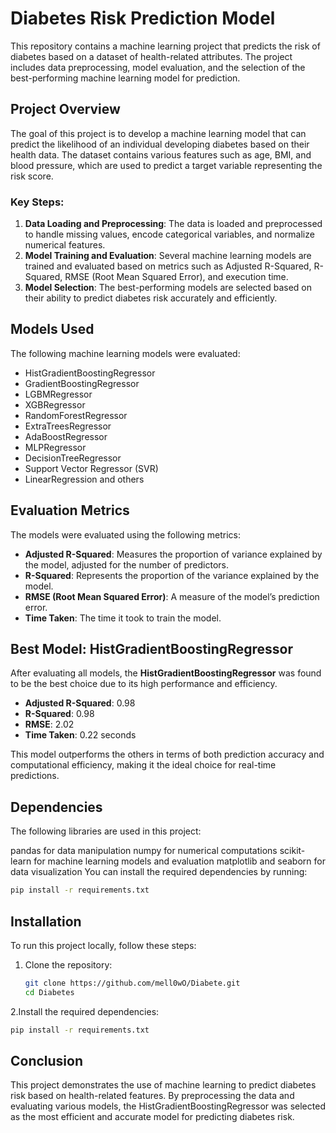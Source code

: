 # Diabetes Risk Prediction Model

This repository contains a machine learning project that predicts the risk of diabetes based on a dataset of health-related attributes. The project includes data preprocessing, model evaluation, and the selection of the best-performing machine learning model for prediction.

## Project Overview

The goal of this project is to develop a machine learning model that can predict the likelihood of an individual developing diabetes based on their health data. The dataset contains various features such as age, BMI, and blood pressure, which are used to predict a target variable representing the risk score.

### Key Steps:
1. **Data Loading and Preprocessing**: The data is loaded and preprocessed to handle missing values, encode categorical variables, and normalize numerical features.
2. **Model Training and Evaluation**: Several machine learning models are trained and evaluated based on metrics such as Adjusted R-Squared, R-Squared, RMSE (Root Mean Squared Error), and execution time.
3. **Model Selection**: The best-performing models are selected based on their ability to predict diabetes risk accurately and efficiently.

## Models Used

The following machine learning models were evaluated:

- HistGradientBoostingRegressor
- GradientBoostingRegressor
- LGBMRegressor
- XGBRegressor
- RandomForestRegressor
- ExtraTreesRegressor
- AdaBoostRegressor
- MLPRegressor
- DecisionTreeRegressor
- Support Vector Regressor (SVR)
- LinearRegression and others

## Evaluation Metrics

The models were evaluated using the following metrics:

- **Adjusted R-Squared**: Measures the proportion of variance explained by the model, adjusted for the number of predictors.
- **R-Squared**: Represents the proportion of the variance explained by the model.
- **RMSE (Root Mean Squared Error)**: A measure of the model’s prediction error.
- **Time Taken**: The time it took to train the model.

## Best Model: HistGradientBoostingRegressor

After evaluating all models, the **HistGradientBoostingRegressor** was found to be the best choice due to its high performance and efficiency.

- **Adjusted R-Squared**: 0.98
- **R-Squared**: 0.98
- **RMSE**: 2.02
- **Time Taken**: 0.22 seconds

This model outperforms the others in terms of both prediction accuracy and computational efficiency, making it the ideal choice for real-time predictions.


## Dependencies
The following libraries are used in this project:

pandas for data manipulation
numpy for numerical computations
scikit-learn for machine learning models and evaluation
matplotlib and seaborn for data visualization
You can install the required dependencies by running:
  ```bash
  pip install -r requirements.txt
```


## Installation

To run this project locally, follow these steps:


1. Clone the repository:
   ```bash
   git clone https://github.com/mell0wO/Diabete.git
   cd Diabetes

2.Install the required dependencies:

  ```bash
  pip install -r requirements.txt
  ```

## Conclusion
This project demonstrates the use of machine learning to predict diabetes risk based on health-related features. By preprocessing the data and evaluating various models, the HistGradientBoostingRegressor was selected as the most efficient and accurate model for predicting diabetes risk.



